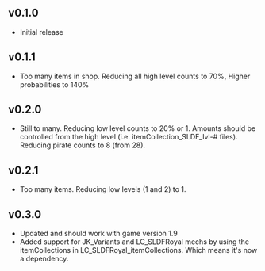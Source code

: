 ## v0.1.0
- Initial release

## v0.1.1
- Too many items in shop. Reducing all high level counts to 70%, Higher probabilities to 140%

## v0.2.0
- Still to many. Reducing low level counts to 20% or 1. Amounts should be controlled from the high level (i.e. itemCollection_SLDF_lvl-# files). Reducing pirate counts to 8 (from 28).

## v0.2.1
- Too many items. Reducing low levels (1 and 2) to 1.

## v0.3.0
- Updated and should work with game version 1.9
- Added support for JK_Variants and LC_SLDFRoyal mechs by using the itemCollections in LC_SLDFRoyal_itemCollections. Which means it's now a dependency. 
